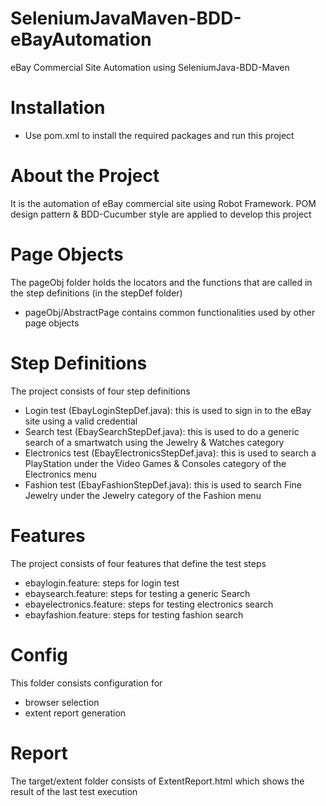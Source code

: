 # SeleniumJavaMaven-BDD-eBayAutomation
eBay Commercial Site Automation using SeleniumJava-BDD-Maven
# Installation
- Use pom.xml to install the required packages and run this project
# About the Project
It is the automation of eBay commercial site using Robot Framework. POM design pattern & BDD-Cucumber style are applied to develop this project
# Page Objects
The pageObj folder holds the locators and the functions that are called in the step definitions (in the stepDef folder)
- pageObj/AbstractPage contains common functionalities used by other page objects

# Step Definitions
The project consists of four step definitions
- Login test (EbayLoginStepDef.java): this is used to sign in to the eBay site using a valid credential
- Search test (EbaySearchStepDef.java): this is used to do a generic search of a smartwatch using the Jewelry & Watches category
- Electronics test (EbayElectronicsStepDef.java): this is used to search a PlayStation under the Video Games & Consoles category of the Electronics menu
- Fashion test (EbayFashionStepDef.java): this is used to search Fine Jewelry under the Jewelry category of the Fashion menu
# Features
The project consists of four features that define the test steps
- ebaylogin.feature: steps for login test
- ebaysearch.feature: steps for testing a generic Search
- ebayelectronics.feature: steps for testing electronics search
- ebayfashion.feature: steps for testing fashion search
# Config
This folder consists configuration for
- browser selection
- extent report generation
# Report
The target/extent folder consists of ExtentReport.html which shows the result of the last test execution
